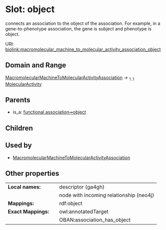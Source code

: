 
# Slot: object


connects an association to the object of the association. For example, in a gene-to-phenotype association, the gene is subject and phenotype is object.

URI: [biolink:macromolecular_machine_to_molecular_activity_association_object](https://w3id.org/biolink/macromolecular_machine_to_molecular_activity_association_object)


## Domain and Range

[MacromolecularMachineToMolecularActivityAssociation](MacromolecularMachineToMolecularActivityAssociation.md) &#8594;  <sub>1..1</sub> [MolecularActivity](MolecularActivity.md)

## Parents

 *  is_a: [functional association➞object](functional_association_object.md)

## Children


## Used by

 * [MacromolecularMachineToMolecularActivityAssociation](MacromolecularMachineToMolecularActivityAssociation.md)

## Other properties

|  |  |  |
| --- | --- | --- |
| **Local names:** | | descriptor (ga4gh) |
|  | | node with incoming relationship (neo4j) |
| **Mappings:** | | rdf:object |
| **Exact Mappings:** | | owl:annotatedTarget |
|  | | OBAN:association_has_object |

